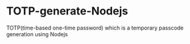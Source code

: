 # TOTP-generate-Nodejs
TOTP(time-based one-time password)  which is a temporary passcode generation using Nodejs
